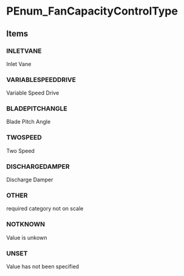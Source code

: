 # PEnum_FanCapacityControlType

## Items

### INLETVANE
Inlet Vane

### VARIABLESPEEDDRIVE
Variable Speed Drive

### BLADEPITCHANGLE
Blade Pitch Angle

### TWOSPEED
Two Speed

### DISCHARGEDAMPER
Discharge Damper

### OTHER
required category not on scale

### NOTKNOWN
Value is unkown

### UNSET
Value has not been specified
